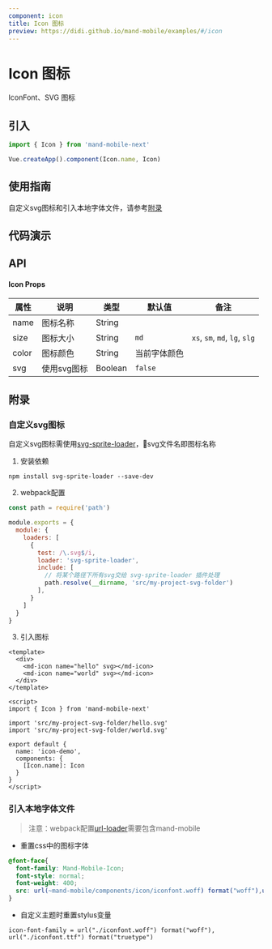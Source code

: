 ```yaml
---
component: icon
title: Icon 图标
preview: https://didi.github.io/mand-mobile/examples/#/icon
---
```


# Icon 图标

IconFont、SVG 图标

## 引入

```javascript
import { Icon } from 'mand-mobile-next'

Vue.createApp().component(Icon.name, Icon)
```

## 使用指南

自定义svg图标和引入本地字体文件，请参考<a href="#附录">附录</a>

## 代码演示

<demo-wrapper
  src="src/packages/icon/demo"
  :demos="demos"
/>

<script setup>
const demos = import.meta.globEager('../../../src/packages/icon/demo/demo*.vue')
</script>

<style>
  .md-example-child-icon {
    display: flex;
    flex-wrap: wrap;
    justify-content: center;
    gap: 1rem;
    padding: 1rem;
    background: ghostwhite;
  }

  .dark .md-example-child-icon {
    background: var(--c-bg);
  }

  .md-example-child-icon .md-example-item {
    display: flex;
    flex-direction: column;
    align-items: center;
    width: 100px
  }
</style>

## API

#### Icon Props
|属性 | 说明 | 类型 | 默认值| 备注|
|----|-----|------|------|------|
|name|图标名称|String| | |
|size|图标大小|String|`md`|`xs`, `sm`, `md`, `lg`, `slg`|
|color|图标颜色|String|当前字体颜色||
|svg |使用svg图标|Boolean|`false`| |

## 附录

### 自定义svg图标


自定义svg图标需使用<a href="https://github.com/kisenka/svg-sprite-loader" target="_blank">svg-sprite-loader</a>，svg文件名即图标名称

1. 安装依赖

```shell
npm install svg-sprite-loader --save-dev
```

2. webpack配置

```javascript
const path = require('path')

module.exports = {
  module: {
    loaders: [
      {
        test: /\.svg$/i,
        loader: 'svg-sprite-loader',
        include: [
          // 将某个路径下所有svg交给 svg-sprite-loader 插件处理
          path.resolve(__dirname, 'src/my-project-svg-folder')
        ],
      }
    ]
  }
}
```
3. 引入图标

```vue
<template>
  <div>
    <md-icon name="hello" svg></md-icon>
    <md-icon name="world" svg></md-icon>
  </div>
</template>

<script>
import { Icon } from 'mand-mobile-next'

import 'src/my-project-svg-folder/hello.svg'
import 'src/my-project-svg-folder/world.svg'

export default {
  name: 'icon-demo',
  components: {
    [Icon.name]: Icon
  }
}
</script>
```

### 引入本地字体文件

> 注意：webpack配置[url-loader](https://github.com/webpack-contrib/url-loader)需要包含mand-mobile 

* 重置css中的图标字体  

```css
@font-face{
  font-family: Mand-Mobile-Icon;
  font-style: normal;
  font-weight: 400;
  src: url(~mand-mobile/components/icon/iconfont.woff) format("woff"),url(~mand-mobile/components/icon/iconfont.woff) format("truetype")
}
``` 

* 自定义主题时重置stylus变量

```stylus
icon-font-family = url("./iconfont.woff") format("woff"), url("./iconfont.ttf") format("truetype")
```